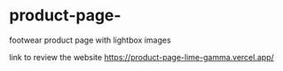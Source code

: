 # product-page-
footwear product page with lightbox images

link to review the website 
https://product-page-lime-gamma.vercel.app/

